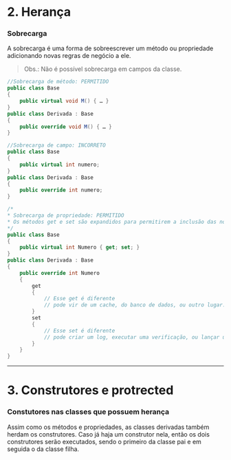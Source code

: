 # 2. Herança 

### Sobrecarga

A sobrecarga é uma forma de sobreescrever um método ou propriedade adicionando novas regras de negócio a ele.

> Obs.: Não é possível sobrecarga em campos da classe.

```c#
//Sobrecarga de método: PERMITIDO
public class Base
{
    public virtual void M() { … }
}
public class Derivada : Base
{
    public override void M() { … }
}
```
```c#
//Sobrecarga de campo: INCORRETO
public class Base
{
    public virtual int numero;
}
public class Derivada : Base
{
    public override int numero;
}
```
```C#
/*
* Sobrecarga de propriedade: PERMITIDO
* Os métodos get e set são expandidos para permitirem a inclusão das novas regras de negócio
*/
public class Base
{
    public virtual int Numero { get; set; }
}
public class Derivada : Base
{
    public override int Numero 
    {  
        get
        {
            // Esse get é diferente
            // pode vir de um cache, do banco de dados, ou outro lugar.
        }
        set
        {
            // Esse set é diferente
            // pode criar um log, executar uma verificação, ou lançar um erro.
        }
    }
}
```
***

# 3. Construtores e protrected

### Constutores nas classes que possuem herança

Assim como os métodos e propriedades, as classes derivadas também herdam os construtores. Caso já haja um construtor nela, então os dois construtores serão executados, sendo o primeiro da classe pai e em seguida o da classe filha.

